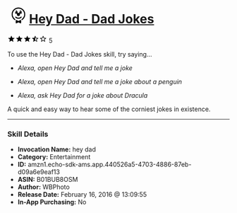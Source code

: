 # &nbsp;<img src="skill_icon" alt="Hey Dad - Dad Jokes icon" width="36"> [Hey Dad - Dad Jokes](http://alexa.amazon.com/#skills/amzn1.echo-sdk-ams.app.440526a5-4703-4886-87eb-d09a6e9eaf13)
![3.2 stars](../../images/ic_star_black_18dp_1x.png)![3.2 stars](../../images/ic_star_black_18dp_1x.png)![3.2 stars](../../images/ic_star_black_18dp_1x.png)![3.2 stars](../../images/ic_star_half_black_18dp_1x.png)![3.2 stars](../../images/ic_star_border_black_18dp_1x.png) 5

To use the Hey Dad - Dad Jokes skill, try saying...

* *Alexa, open Hey Dad and tell me a joke*

* *Alexa, open Hey Dad and tell me a joke about a penguin*

* *Alexa, ask Hey Dad for a joke about Dracula*

A quick and easy way to hear some of the corniest jokes in existence.

***

### Skill Details

* **Invocation Name:** hey dad
* **Category:** Entertainment
* **ID:** amzn1.echo-sdk-ams.app.440526a5-4703-4886-87eb-d09a6e9eaf13
* **ASIN:** B01BUB8OSM
* **Author:** WBPhoto
* **Release Date:** February 16, 2016 @ 13:09:55
* **In-App Purchasing:** No
